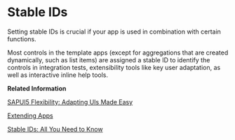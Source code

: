 <!-- loio0cd8ce97df6a49259d3db2d4a0230f07 -->

# Stable IDs

Setting stable IDs is crucial if your app is used in combination with certain functions.

Most controls in the template apps \(except for aggregations that are created dynamically, such as list items\) are assigned a stable ID to identify the controls in integration tests, extensibility tools like key user adaptation, as well as interactive inline help tools.

**Related Information**  


[SAPUI5 Flexibility: Adapting UIs Made Easy](https://ui5.sap.com/#/topic/a8e55aa2f8bc4127923b20685a6d1621.html)

[Extending Apps](https://ui5.sap.com/#/topic/a264a9abf98d4caabbf9b027bc1005d8.html)

[Stable IDs: All You Need to Know](https://ui5.sap.com/#/topic/f51dbb78e7d5448e838cdc04bdf65403.html)

